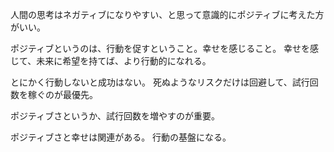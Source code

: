 人間の思考はネガティブになりやすい、と思って意識的にポジティブに考えた方がいい。

ポジティブというのは、行動を促すということ。幸せを感じること。
幸せを感じて、未来に希望を持てば、より行動的になれる。

とにかく行動しないと成功はない。
死ぬようなリスクだけは回避して、試行回数を稼ぐのが最優先。

ポジティブさというか、試行回数を増やすのが重要。

ポジティブさと幸せは関連がある。
行動の基盤になる。
